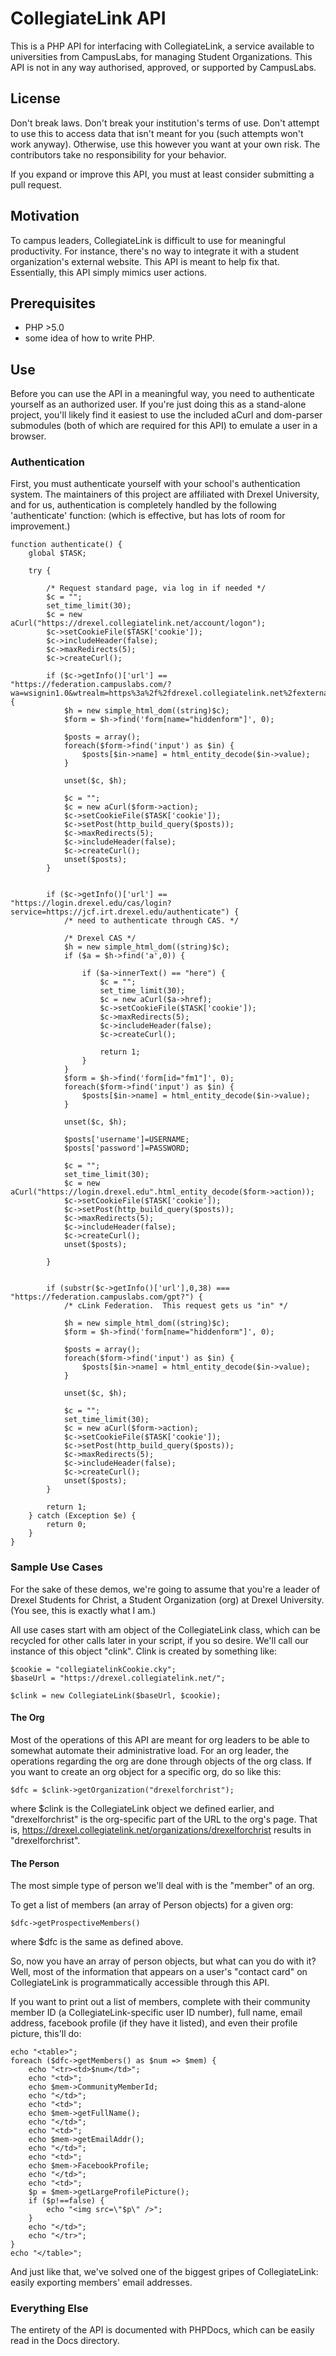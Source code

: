 CollegiateLink API
==================

This is a PHP API for interfacing with CollegiateLink, a service available to universities from CampusLabs, for managing Student Organizations.  This API is not in any way authorised, approved, or supported by CampusLabs.

## License

Don't break laws.  Don't break your institution's terms of use.  Don't attempt to use this to access data that isn't meant for you (such attempts won't work anyway).  Otherwise, use this however you want at your own risk.  The contributors take no responsibility for your behavior. 

If you expand or improve this API, you must at least consider submitting a pull request. 

## Motivation

To campus leaders, CollegiateLink is difficult to use for meaningful productivity.  For instance, there's no way to integrate it with a student organization's external website.  This API is meant to help fix that.  Essentially, this API simply mimics user actions. 

## Prerequisites

 - PHP >5.0
 - some idea of how to write PHP.

## Use

Before you can use the API in a meaningful way, you need to authenticate yourself as an authorized user.  If you're just doing this as a stand-alone project, you'll likely find it easiest to use the included aCurl and dom-parser submodules (both of which are required for this API) to emulate a user in a browser. 

### Authentication

First, you must authenticate yourself with your school's authentication system.  The maintainers of this project are affiliated with Drexel University, and for us, authentication is completely handled by the following 'authenticate' function: (which is effective, but has lots of room for improvement.)
    
    function authenticate() {
    	global $TASK;
    
    	try {
    
    		/* Request standard page, via log in if needed */
    		$c = "";
    		set_time_limit(30);
    		$c = new aCurl("https://drexel.collegiatelink.net/account/logon");
    		$c->setCookieFile($TASK['cookie']);
    		$c->includeHeader(false);
    		$c->maxRedirects(5);
    		$c->createCurl();
    
    		if ($c->getInfo()['url'] == "https://federation.campuslabs.com/?wa=wsignin1.0&wtrealm=https%3a%2f%2fdrexel.collegiatelink.net%2fexternalauthentication%2ffederationresult%2f&wctx=https%3a%2f%2fdrexel.collegiatelink.net%2faccount%2flogon") {
    			$h = new simple_html_dom((string)$c);
    			$form = $h->find('form[name="hiddenform"]', 0);
    
    			$posts = array();
    			foreach($form->find('input') as $in) {
    				$posts[$in->name] = html_entity_decode($in->value);
    			}
    
    			unset($c, $h);
    
    			$c = "";
    			$c = new aCurl($form->action);
    			$c->setCookieFile($TASK['cookie']);
    			$c->setPost(http_build_query($posts));
    			$c->maxRedirects(5);
    			$c->includeHeader(false);
    			$c->createCurl();
    			unset($posts);
    		}
    
    
    		if ($c->getInfo()['url'] == "https://login.drexel.edu/cas/login?service=https://jcf.irt.drexel.edu/authenticate") {
    			/* need to authenticate through CAS. */
    
    			/* Drexel CAS */
    			$h = new simple_html_dom((string)$c);
    			if ($a = $h->find('a',0)) {
    
    				if ($a->innerText() == "here") {
    					$c = "";
    					set_time_limit(30);
    					$c = new aCurl($a->href);
    					$c->setCookieFile($TASK['cookie']);
    					$c->maxRedirects(5);
    					$c->includeHeader(false);
    					$c->createCurl();
    
    					return 1;
    				}
    			}
    			$form = $h->find('form[id="fm1"]', 0);
    			foreach($form->find('input') as $in) {
    				$posts[$in->name] = html_entity_decode($in->value);
    			}
    
    			unset($c, $h);
    
    			$posts['username']=USERNAME;
    			$posts['password']=PASSWORD;
    
    			$c = "";
    			set_time_limit(30);
    			$c = new aCurl("https://login.drexel.edu".html_entity_decode($form->action));
    			$c->setCookieFile($TASK['cookie']);
    			$c->setPost(http_build_query($posts));
    			$c->maxRedirects(5);
    			$c->includeHeader(false);
    			$c->createCurl();
    			unset($posts);
    
    		}
    
    
    		if (substr($c->getInfo()['url'],0,38) === "https://federation.campuslabs.com/gpt?") {
    			/* cLink Federation.  This request gets us "in" */
    
    			$h = new simple_html_dom((string)$c);
    			$form = $h->find('form[name="hiddenform"]', 0);
    
    			$posts = array();
    			foreach($form->find('input') as $in) {
    				$posts[$in->name] = html_entity_decode($in->value);
    			}
    
    			unset($c, $h);
    
    			$c = "";
    			set_time_limit(30);
    			$c = new aCurl($form->action);
    			$c->setCookieFile($TASK['cookie']);
    			$c->setPost(http_build_query($posts));
    			$c->maxRedirects(5);
    			$c->includeHeader(false);
    			$c->createCurl();
    			unset($posts);
    		}
    
    		return 1;
    	} catch (Exception $e) {
    		return 0;
    	}
    }
    
    
### Sample Use Cases

For the sake of these demos, we're going to assume that you're a leader of Drexel Students for Christ, a Student Organization (org) at Drexel University.  (You see, this is exactly what I am.)  

All use cases start with am object of the CollegiateLink class, which can be recycled for other calls later in your script, if you so desire.  We'll call our instance of this object "clink".  Clink is created by something like:

    $cookie = "collegiatelinkCookie.cky";
    $baseUrl = "https://drexel.collegiatelink.net/";
    
    $clink = new CollegiateLink($baseUrl, $cookie);
  
 
#### The Org

Most of the operations of this API are meant for org leaders to be able to somewhat automate their administrative load.  For an org leader, the operations regarding the org are done through objects of the org class.  If you want to create an org object for a specific org, do so like this:

    $dfc = $clink->getOrganization("drexelforchrist");
    
where $clink is the CollegiateLink object we defined earlier, and "drexelforchrist" is the org-specific part of the URL to the org's page.  That is, https://drexel.collegiatelink.net/organizations/drexelforchrist results in "drexelforchrist". 


#### The Person

The most simple type of person we'll deal with is the "member" of an org.

To get a list of members (an array of Person objects) for a given org:

    $dfc->getProspectiveMembers()
    
where $dfc is the same as defined above.  

So, now you have an array of person objects, but what can you do with it?  Well, most of the information that appears on a user's "contact card" on CollegiateLink is programmatically accessible through this API. 

If you want to print out a list of members, complete with their community member ID (a CollegiateLink-specific user ID number), full name, email address, facebook profile (if they have it listed), and even their profile picture, this'll do: 

    echo "<table>";
    foreach ($dfc->getMembers() as $num => $mem) {
        echo "<tr><td>$num</td>";
        echo "<td>";
        echo $mem->CommunityMemberId;
        echo "</td>";
        echo "<td>";
        echo $mem->getFullName();
        echo "</td>";
        echo "<td>";
        echo $mem->getEmailAddr();
        echo "</td>";
        echo "<td>";
        echo $mem->FacebookProfile;
        echo "</td>";
        echo "<td>";
        $p = $mem->getLargeProfilePicture();
        if ($p!==false) {
            echo "<img src=\"$p\" />";
        }
        echo "</td>";
        echo "</tr>";
    }
    echo "</table>";
 
 And just like that, we've solved one of the biggest gripes of CollegiateLink: easily exporting members' email addresses. 
 
 
 ### Everything Else
 
 The entirety of the API is documented with PHPDocs, which can be easily read in the Docs directory. 